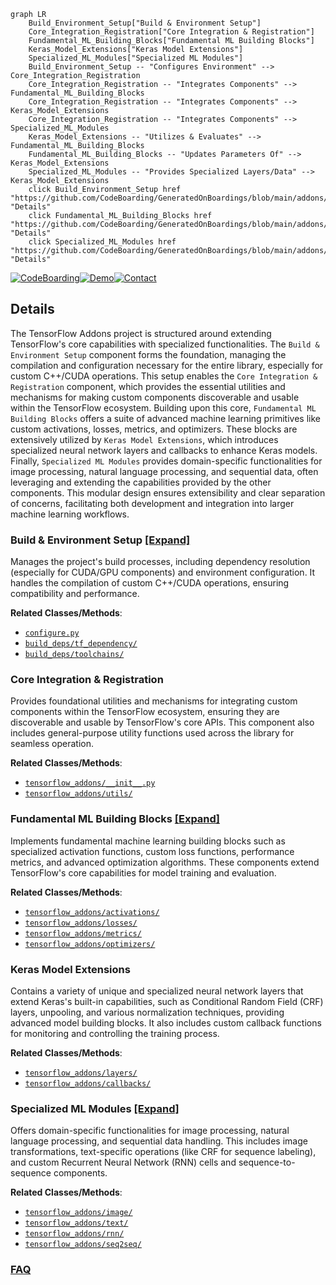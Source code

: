 ```mermaid
graph LR
    Build_Environment_Setup["Build & Environment Setup"]
    Core_Integration_Registration["Core Integration & Registration"]
    Fundamental_ML_Building_Blocks["Fundamental ML Building Blocks"]
    Keras_Model_Extensions["Keras Model Extensions"]
    Specialized_ML_Modules["Specialized ML Modules"]
    Build_Environment_Setup -- "Configures Environment" --> Core_Integration_Registration
    Core_Integration_Registration -- "Integrates Components" --> Fundamental_ML_Building_Blocks
    Core_Integration_Registration -- "Integrates Components" --> Keras_Model_Extensions
    Core_Integration_Registration -- "Integrates Components" --> Specialized_ML_Modules
    Keras_Model_Extensions -- "Utilizes & Evaluates" --> Fundamental_ML_Building_Blocks
    Fundamental_ML_Building_Blocks -- "Updates Parameters Of" --> Keras_Model_Extensions
    Specialized_ML_Modules -- "Provides Specialized Layers/Data" --> Keras_Model_Extensions
    click Build_Environment_Setup href "https://github.com/CodeBoarding/GeneratedOnBoardings/blob/main/addons/Build_Environment_Setup.md" "Details"
    click Fundamental_ML_Building_Blocks href "https://github.com/CodeBoarding/GeneratedOnBoardings/blob/main/addons/Fundamental_ML_Building_Blocks.md" "Details"
    click Specialized_ML_Modules href "https://github.com/CodeBoarding/GeneratedOnBoardings/blob/main/addons/Specialized_ML_Modules.md" "Details"
```

[![CodeBoarding](https://img.shields.io/badge/Generated%20by-CodeBoarding-9cf?style=flat-square)](https://github.com/CodeBoarding/GeneratedOnBoardings)[![Demo](https://img.shields.io/badge/Try%20our-Demo-blue?style=flat-square)](https://www.codeboarding.org/demo)[![Contact](https://img.shields.io/badge/Contact%20us%20-%20contact@codeboarding.org-lightgrey?style=flat-square)](mailto:contact@codeboarding.org)

## Details

The TensorFlow Addons project is structured around extending TensorFlow's core capabilities with specialized functionalities. The `Build & Environment Setup` component forms the foundation, managing the compilation and configuration necessary for the entire library, especially for custom C++/CUDA operations. This setup enables the `Core Integration & Registration` component, which provides the essential utilities and mechanisms for making custom components discoverable and usable within the TensorFlow ecosystem. Building upon this core, `Fundamental ML Building Blocks` offers a suite of advanced machine learning primitives like custom activations, losses, metrics, and optimizers. These blocks are extensively utilized by `Keras Model Extensions`, which introduces specialized neural network layers and callbacks to enhance Keras models. Finally, `Specialized ML Modules` provides domain-specific functionalities for image processing, natural language processing, and sequential data, often leveraging and extending the capabilities provided by the other components. This modular design ensures extensibility and clear separation of concerns, facilitating both development and integration into larger machine learning workflows.

### Build & Environment Setup [[Expand]](./Build_Environment_Setup.md)
Manages the project's build processes, including dependency resolution (especially for CUDA/GPU components) and environment configuration. It handles the compilation of custom C++/CUDA operations, ensuring compatibility and performance.


**Related Classes/Methods**:

- <a href="https://github.com/tensorflow/addons/blob/master/configure.py" target="_blank" rel="noopener noreferrer">`configure.py`</a>
- <a href="https://github.com/tensorflow/addons/blob/master/build_deps/tf_dependency/" target="_blank" rel="noopener noreferrer">`build_deps/tf_dependency/`</a>
- <a href="https://github.com/tensorflow/addons/blob/master/build_deps/toolchains/" target="_blank" rel="noopener noreferrer">`build_deps/toolchains/`</a>


### Core Integration & Registration
Provides foundational utilities and mechanisms for integrating custom components within the TensorFlow ecosystem, ensuring they are discoverable and usable by TensorFlow's core APIs. This component also includes general-purpose utility functions used across the library for seamless operation.


**Related Classes/Methods**:

- <a href="https://github.com/tensorflow/addons/blob/master/tensorflow_addons/__init__.py" target="_blank" rel="noopener noreferrer">`tensorflow_addons/__init__.py`</a>
- <a href="https://github.com/tensorflow/addons/blob/master/tensorflow_addons/utils/" target="_blank" rel="noopener noreferrer">`tensorflow_addons/utils/`</a>


### Fundamental ML Building Blocks [[Expand]](./Fundamental_ML_Building_Blocks.md)
Implements fundamental machine learning building blocks such as specialized activation functions, custom loss functions, performance metrics, and advanced optimization algorithms. These components extend TensorFlow's core capabilities for model training and evaluation.


**Related Classes/Methods**:

- <a href="https://github.com/tensorflow/addons/blob/master/tensorflow_addons/activations/" target="_blank" rel="noopener noreferrer">`tensorflow_addons/activations/`</a>
- <a href="https://github.com/tensorflow/addons/blob/master/tensorflow_addons/losses/" target="_blank" rel="noopener noreferrer">`tensorflow_addons/losses/`</a>
- <a href="https://github.com/tensorflow/addons/blob/master/tensorflow_addons/metrics/" target="_blank" rel="noopener noreferrer">`tensorflow_addons/metrics/`</a>
- <a href="https://github.com/tensorflow/addons/blob/master/tensorflow_addons/optimizers/" target="_blank" rel="noopener noreferrer">`tensorflow_addons/optimizers/`</a>


### Keras Model Extensions
Contains a variety of unique and specialized neural network layers that extend Keras's built-in capabilities, such as Conditional Random Field (CRF) layers, unpooling, and various normalization techniques, providing advanced model building blocks. It also includes custom callback functions for monitoring and controlling the training process.


**Related Classes/Methods**:

- <a href="https://github.com/tensorflow/addons/blob/master/tensorflow_addons/layers/" target="_blank" rel="noopener noreferrer">`tensorflow_addons/layers/`</a>
- <a href="https://github.com/tensorflow/addons/blob/master/tensorflow_addons/callbacks/" target="_blank" rel="noopener noreferrer">`tensorflow_addons/callbacks/`</a>


### Specialized ML Modules [[Expand]](./Specialized_ML_Modules.md)
Offers domain-specific functionalities for image processing, natural language processing, and sequential data handling. This includes image transformations, text-specific operations (like CRF for sequence labeling), and custom Recurrent Neural Network (RNN) cells and sequence-to-sequence components.


**Related Classes/Methods**:

- <a href="https://github.com/tensorflow/addons/blob/master/tensorflow_addons/image/" target="_blank" rel="noopener noreferrer">`tensorflow_addons/image/`</a>
- <a href="https://github.com/tensorflow/addons/blob/master/tensorflow_addons/text/" target="_blank" rel="noopener noreferrer">`tensorflow_addons/text/`</a>
- <a href="https://github.com/tensorflow/addons/blob/master/tensorflow_addons/rnn/" target="_blank" rel="noopener noreferrer">`tensorflow_addons/rnn/`</a>
- <a href="https://github.com/tensorflow/addons/blob/master/tensorflow_addons/seq2seq/" target="_blank" rel="noopener noreferrer">`tensorflow_addons/seq2seq/`</a>




### [FAQ](https://github.com/CodeBoarding/GeneratedOnBoardings/tree/main?tab=readme-ov-file#faq)